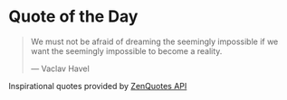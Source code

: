 # Quote of the Day

<!-- QUOTE_START -->
> We must not be afraid of dreaming the seemingly impossible if we want the seemingly impossible to become a reality.
>
> — Vaclav Havel

Inspirational quotes provided by <a href="https://zenquotes.io/" target="_blank">ZenQuotes API</a>
<!-- QUOTE_END -->